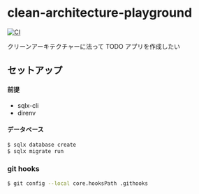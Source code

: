 # clean-architecture-playground

[![CI](https://github.com/BaseW/clean-architecture-playground/actions/workflows/ci.yml/badge.svg?event=pull_request)](https://github.com/BaseW/clean-architecture-playground/actions/workflows/ci.yml)

クリーンアーキテクチャーに法って TODO アプリを作成したい

## セットアップ

#### 前提

- sqlx-cli
- direnv

#### データベース

```bash
$ sqlx database create
$ sqlx migrate run
```

### git hooks

```bash
$ git config --local core.hooksPath .githooks
```
